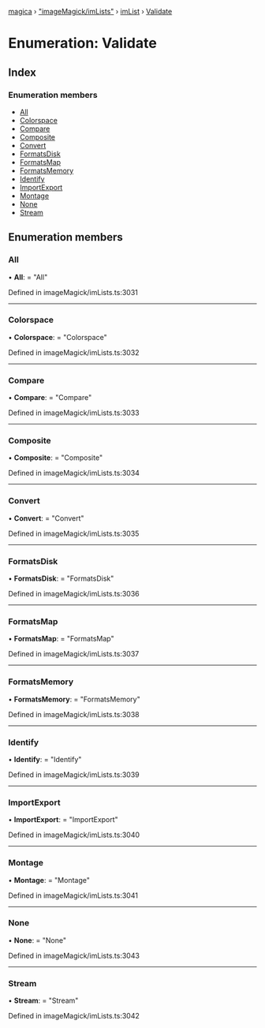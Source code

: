 [magica](../README.md) › ["imageMagick/imLists"](../modules/_imagemagick_imlists_.md) › [imList](../modules/_imagemagick_imlists_.imlist.md) › [Validate](_imagemagick_imlists_.imlist.validate.md)

# Enumeration: Validate

## Index

### Enumeration members

* [All](_imagemagick_imlists_.imlist.validate.md#all)
* [Colorspace](_imagemagick_imlists_.imlist.validate.md#colorspace)
* [Compare](_imagemagick_imlists_.imlist.validate.md#compare)
* [Composite](_imagemagick_imlists_.imlist.validate.md#composite)
* [Convert](_imagemagick_imlists_.imlist.validate.md#convert)
* [FormatsDisk](_imagemagick_imlists_.imlist.validate.md#formatsdisk)
* [FormatsMap](_imagemagick_imlists_.imlist.validate.md#formatsmap)
* [FormatsMemory](_imagemagick_imlists_.imlist.validate.md#formatsmemory)
* [Identify](_imagemagick_imlists_.imlist.validate.md#identify)
* [ImportExport](_imagemagick_imlists_.imlist.validate.md#importexport)
* [Montage](_imagemagick_imlists_.imlist.validate.md#montage)
* [None](_imagemagick_imlists_.imlist.validate.md#none)
* [Stream](_imagemagick_imlists_.imlist.validate.md#stream)

## Enumeration members

###  All

• **All**: = "All"

Defined in imageMagick/imLists.ts:3031

___

###  Colorspace

• **Colorspace**: = "Colorspace"

Defined in imageMagick/imLists.ts:3032

___

###  Compare

• **Compare**: = "Compare"

Defined in imageMagick/imLists.ts:3033

___

###  Composite

• **Composite**: = "Composite"

Defined in imageMagick/imLists.ts:3034

___

###  Convert

• **Convert**: = "Convert"

Defined in imageMagick/imLists.ts:3035

___

###  FormatsDisk

• **FormatsDisk**: = "FormatsDisk"

Defined in imageMagick/imLists.ts:3036

___

###  FormatsMap

• **FormatsMap**: = "FormatsMap"

Defined in imageMagick/imLists.ts:3037

___

###  FormatsMemory

• **FormatsMemory**: = "FormatsMemory"

Defined in imageMagick/imLists.ts:3038

___

###  Identify

• **Identify**: = "Identify"

Defined in imageMagick/imLists.ts:3039

___

###  ImportExport

• **ImportExport**: = "ImportExport"

Defined in imageMagick/imLists.ts:3040

___

###  Montage

• **Montage**: = "Montage"

Defined in imageMagick/imLists.ts:3041

___

###  None

• **None**: = "None"

Defined in imageMagick/imLists.ts:3043

___

###  Stream

• **Stream**: = "Stream"

Defined in imageMagick/imLists.ts:3042

